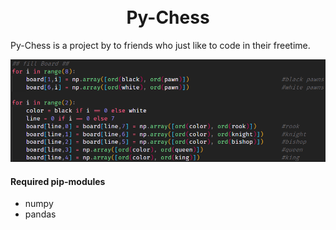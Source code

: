 <h1 align="center">
    <br>
    Py-Chess
    </br>
</h1>

Py-Chess is a project by to friends who just like to code in their freetime.

![Image](./images/image.png)

#### Required pip-modules

- numpy
- pandas
